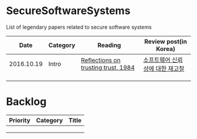 # SecureSoftwareSystems
List of legendary papers related to secure software systems

| Date | Category | Reading | Review post(in Korea) |
| ---- | -------- | ------- | ----------- |
|2016.10.19      |  Intro        | [Reflections on trusting trust, 1984](https://www.ece.cmu.edu/~ganger/712.fall02/papers/p761-thompson.pdf)        |  [소프트웨어 신뢰성에 대한 재고찰](https://cpuu.postype.com/post/402071)           |
|      |          |         |             |
|      |          |         |             |
|      |          |         |             |



# Backlog

| Priority | Category | Title |
| -------- | -------- | ----- |
|          |          |       |
|          |          |       |
|          |          |       |


